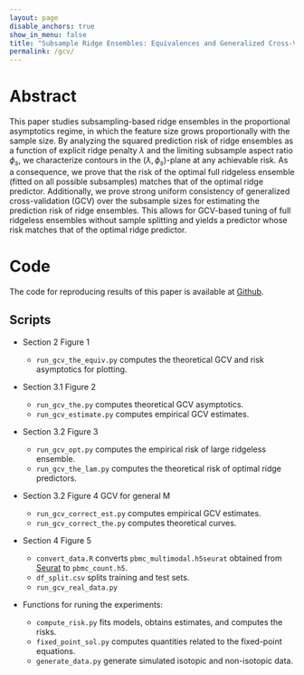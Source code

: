 ```yaml
---
layout: page
disable_anchors: true
show_in_menu: false
title: "Subsample Ridge Ensembles: Equivalences and Generalized Cross-Validation"
permalink: /gcv/
---
```



# Abstract

This paper studies subsampling-based ridge ensembles in the proportional asymptotics regime, in which the feature size grows proportionally with the sample size. By analyzing the squared prediction risk of ridge ensembles as a function of explicit ridge penalty $\lambda$ and the limiting subsample aspect ratio $\phi_s$, we characterize contours in the $(\lambda, \phi_s)$-plane at any achievable risk. As a consequence, we prove that the risk of the optimal full ridgeless ensemble (fitted on all possible subsamples) matches that of the optimal ridge predictor. Additionally, we prove strong uniform consistency of generalized cross-validation (GCV) over the subsample sizes for estimating the prediction risk of ridge ensembles. This allows for GCV-based tuning of full ridgeless ensembles without sample splitting and yields a predictor whose risk matches that of the optimal ridge predictor.




# Code
The code for reproducing results of this paper is available at [Github](https://github.com/jaydu1/overparameterized-ensembling/tree/main/paper/gcv).


## Scripts

- Section 2 Figure 1
	- `run_gcv_the_equiv.py` computes the theoretical GCV and risk asymptotics for plotting.

	
- Section 3.1 Figure 2
	- `run_gcv_the.py` computes theoretical GCV asymptotics.
	- `run_gcv_estimate.py` computes empirical GCV estimates.

	
- Section 3.2 Figure 3
	- `run_gcv_opt.py` computes the empirical risk of large ridgeless ensemble.
	- `run_gcv_the_lam.py` computes the theoretical risk of optimal ridge predictors. 
	
- Section 3.2 Figure 4 GCV for general M
	- `run_gcv_correct_est.py` computes empirical GCV estimates.
	- `run_gcv_correct_the.py` computes theoretical curves.
	
	
- Section 4 Figure 5
	- `convert_data.R` converts `pbmc_multimodal.h5seurat` obtained from [Seurat](https://satijalab.org/seurat/articles/multimodal_reference_mapping.html) to `pbmc_count.h5`.
	- `df_split.csv` splits training and test sets.
	- `run_gcv_real_data.py`

- Functions for runing the experiments: 
	- `compute_risk.py` fits models, obtains estimates, and computes the risks.
	- `fixed_point_sol.py` computes quantities related to the fixed-point equations. 
	- `generate_data.py` generate simulated isotopic and non-isotopic data.
